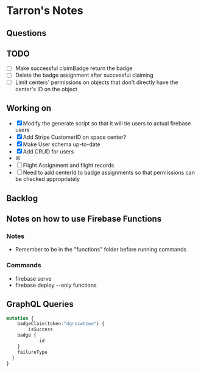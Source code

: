 # Tarron's Notes

## Questions

## TODO

- [ ] Make successful claimBadge return the badge
- [ ] Delete the badge assignment after successful claiming
- [ ] Limit centers' permissions on objects that don't directly have the center's ID on the object

## Working on

- [x] Modify the generate script so that it will tie users to actual firebase users
- [x] Add Stripe CustomerID on space center?
- [x] Make User schema up-to-date
- [x] Add CRUD for users
- [x]
- [ ] Flight Assignment and flight records
- [ ] Need to add centerId to badge assignments so that permissions can be checked appropriately

## Backlog

## Notes on how to use Firebase Functions

### Notes

- Remember to be in the "functions" folder before running commands

### Commands

- firebase serve
- firebase deploy --only functions

## GraphQL Queries
```graphql
mutation {
	badgeClaim(token:"dgrszwtzew") {
		isSuccess
    badge {
			id
    }
    failureType
  }
}

```